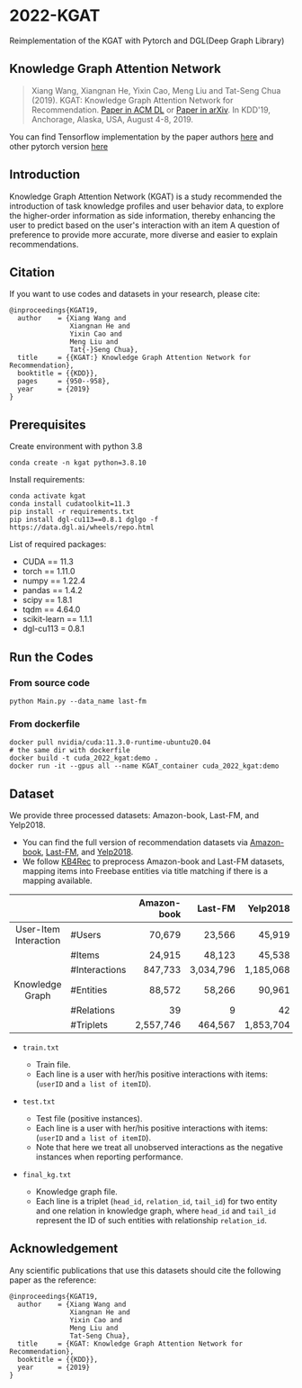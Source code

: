 # 2022-KGAT
Reimplementation of the KGAT with Pytorch and DGL(Deep Graph Library) 
## Knowledge Graph Attention Network
>Xiang Wang, Xiangnan He, Yixin Cao, Meng Liu and Tat-Seng Chua (2019). KGAT: Knowledge Graph Attention Network for Recommendation. [Paper in ACM DL](https://dl.acm.org/authorize.cfm?key=N688414) or [Paper in arXiv](https://arxiv.org/abs/1905.07854). In KDD'19, Anchorage, Alaska, USA, August 4-8, 2019.

You can find Tensorflow implementation by the paper authors [here](https://github.com/xiangwang1223/knowledge_graph_attention_network) and other pytorch version [here](https://github.com/LunaBlack/KGAT-pytorch)


## Introduction
Knowledge Graph Attention Network (KGAT) is a study recommended the introduction of task knowledge profiles and user behavior data, to explore the higher-order information as side information, thereby enhancing the user to predict based on the user's interaction with an item A question of preference to provide more accurate, more diverse and easier to explain recommendations.

## Citation
If you want to use codes and datasets in your research, please cite:
```
@inproceedings{KGAT19,
  author    = {Xiang Wang and
               Xiangnan He and
               Yixin Cao and
               Meng Liu and
               Tat{-}Seng Chua},
  title     = {{KGAT:} Knowledge Graph Attention Network for Recommendation},
  booktitle = {{KDD}},
  pages     = {950--958},
  year      = {2019}
}
```

## Prerequisites

Create environment with python 3.8

```shell script
conda create -n kgat python=3.8.10
```

Install requirements:
```shell script
conda activate kgat
conda install cudatoolkit=11.3
pip install -r requirements.txt
pip install dgl-cu113==0.8.1 dglgo -f https://data.dgl.ai/wheels/repo.html
```

List of required packages:
* CUDA == 11.3
* torch == 1.11.0
* numpy == 1.22.4
* pandas == 1.4.2
* scipy == 1.8.1
* tqdm == 4.64.0
* scikit-learn == 1.1.1
* dgl-cu113 = 0.8.1

## Run the Codes
### From source code
```
python Main.py --data_name last-fm
```
### From dockerfile
```
docker pull nvidia/cuda:11.3.0-runtime-ubuntu20.04
# the same dir with dockerfile
docker build -t cuda_2022_kgat:demo .
docker run -it --gpus all --name KGAT_container cuda_2022_kgat:demo
```


## Dataset
We provide three processed datasets: Amazon-book, Last-FM, and Yelp2018.
* You can find the full version of recommendation datasets via [Amazon-book](http://jmcauley.ucsd.edu/data/amazon), [Last-FM](http://www.cp.jku.at/datasets/LFM-1b/), and [Yelp2018](https://www.yelp.com/dataset/challenge).
* We follow [KB4Rec](https://github.com/RUCDM/KB4Rec) to preprocess Amazon-book and Last-FM datasets, mapping items into Freebase entities via title matching if there is a mapping available.

|                       |               | Amazon-book |   Last-FM |  Yelp2018 |
| :-------------------: | :------------ | ----------: | --------: | --------: |
| User-Item Interaction | #Users        |      70,679 |    23,566 |    45,919 |
|                       | #Items        |      24,915 |    48,123 |    45,538 |
|                       | #Interactions |     847,733 | 3,034,796 | 1,185,068 |
|    Knowledge Graph    | #Entities     |      88,572 |    58,266 |    90,961 |
|                       | #Relations    |          39 |         9 |        42 |
|                       | #Triplets     |   2,557,746 |   464,567 | 1,853,704 |

* `train.txt`
  * Train file.
  * Each line is a user with her/his positive interactions with items: (`userID` and `a list of itemID`).
  
* `test.txt`
  * Test file (positive instances).
  * Each line is a user with her/his positive interactions with items: (`userID` and `a list of itemID`).
  * Note that here we treat all unobserved interactions as the negative instances when reporting performance.
  
* `final_kg.txt`
  * Knowledge graph file.
  * Each line is a triplet (`head_id`, `relation_id`, `tail_id`) for two entity and one relation in knowledge graph, where `head_id` and `tail_id` represent the ID of such entities with relationship `relation_id`.

## Acknowledgement
Any scientific publications that use this datasets should cite the following paper as the reference:
```
@inproceedings{KGAT19,
  author    = {Xiang Wang and
               Xiangnan He and
               Yixin Cao and
               Meng Liu and
               Tat-Seng Chua},
  title     = {KGAT: Knowledge Graph Attention Network for Recommendation},
  booktitle = {{KDD}},
  year      = {2019}
}
```